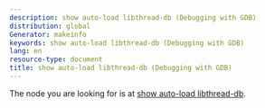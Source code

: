 ```yaml
---
description: show auto-load libthread-db (Debugging with GDB)
distribution: global
Generator: makeinfo
keywords: show auto-load libthread-db (Debugging with GDB)
lang: en
resource-type: document
title: show auto-load libthread-db (Debugging with GDB)
---
```

The node you are looking for is at [show auto-load libthread-db](libthread_005fdb_002eso_002e1-file.html#show-auto_002dload-libthread_002ddb).
